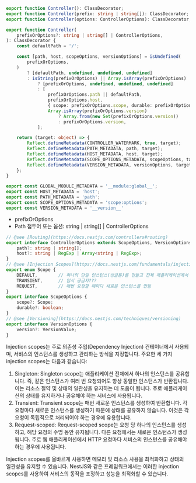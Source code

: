 ```ts
export function Controller(): ClassDecorator;
export function Controller(prefix: string | string[]): ClassDecorator;
export function Controller(options: ControllerOptions): ClassDecorator;
```

```ts
export function Controller(
    prefixOrOptions?: string | string[] | ControllerOptions,
): ClassDecorator {
    const defaultPath = '/';

    const [path, host, scopeOptions, versionOptions] = isUndefined(
        prefixOrOptions,
    )
        ? [defaultPath, undefined, undefined, undefined]
        : isString(prefixOrOptions) || Array.isArray(prefixOrOptions)
            ? [prefixOrOptions, undefined, undefined, undefined]
            : [
                prefixOrOptions.path || defaultPath,
                prefixOrOptions.host,
                { scope: prefixOrOptions.scope, durable: prefixOrOptions.durable },
                Array.isArray(prefixOrOptions.version)
                    ? Array.from(new Set(prefixOrOptions.version))
                    : prefixOrOptions.version,
            ];

    return (target: object) => {
        Reflect.defineMetadata(CONTROLLER_WATERMARK, true, target);
        Reflect.defineMetadata(PATH_METADATA, path, target);
        Reflect.defineMetadata(HOST_METADATA, host, target);
        Reflect.defineMetadata(SCOPE_OPTIONS_METADATA, scopeOptions, target);
        Reflect.defineMetadata(VERSION_METADATA, versionOptions, target);
    };
}
```

```ts
export const GLOBAL_MODULE_METADATA = '__module:global__';
export const HOST_METADATA = 'host';
export const PATH_METADATA = 'path';
export const SCOPE_OPTIONS_METADATA = 'scope:options';
export const VERSION_METADATA = '__version__'
```

* prefixOrOptions
* Path 접두어 또는 옵션: string | string[] | ControllerOptions

```ts
// @see [Routing](https://docs.nestjs.com/controllers#routing)
export interface ControllerOptions extends ScopeOptions, VersionOptions {
    path?: string | string[];
    host?: string | RegExp | Array<string | RegExp>;
}
// @see [Injection Scopes](https://docs.nestjs.com/fundamentals/injection-scopes)
export enum Scope {
    DEFAULT,        // 하나의 단일 인스턴스(싱글톤)를 만들고 전체 애플리케이션에서 공유
    TRANSIENT,      // 임시 공급자???
    REQUEST,        // 매번 요청할 때마다 새로운 인스턴스를 만듬 
}
export interface ScopeOptions {
    scope?: Scope;
    durable?: boolean;
}
// @see [Versioning](https://docs.nestjs.com/techniques/versioning)
export interface VersionOptions {
    version?: VersionValue;
}
```

Injection scopes는 주로 의존성 주입(Dependency Injection) 컨테이너에서 사용되며, 서비스의 인스턴스를 생성하고 관리하는 방식을 지정합니다. 주요한 세 가지 injection scopes는 다음과 같습니다:

1. Singleton: Singleton scope는 애플리케이션 전체에서 하나의 인스턴스를 공유합니다. 즉, 같은 인스턴스가 여러 번 요청되어도 항상 동일한 인스턴스가 반환됩니다. 이는 리소스 절약 및 상태의 일관성을 유지하는 데 도움이 됩니다. 주로 애플리케이션의 상태를 유지하거나 공유해야 하는 서비스에 사용됩니다.
2. Transient: Transient scope는 매번 새로운 인스턴스를 생성하여 반환합니다. 각 요청마다 새로운 인스턴스를 생성하기 때문에 상태를 공유하지 않습니다. 이것은 각 요청이 독립적으로 처리되어야 하는 경우에 유용합니다.
3. Request-scoped: Request-scoped scope는 요청 당 하나의 인스턴스를 생성하고, 해당 요청의 수명 동안 유지됩니다. 다른 요청에서는 새로운 인스턴스가 생성됩니다. 주로 웹 애플리케이션에서 HTTP 요청마다 서비스의 인스턴스를 공유해야 하는 경우에 사용됩니다.

Injection scopes를 올바르게 사용하면 메모리 및 리소스 사용을 최적화하고 상태의 일관성을 유지할 수 있습니다. NestJS와 같은 프레임워크에서는 이러한 injection scopes를 사용하여 서비스의 동작을 조정하고 성능을 최적화할 수 있습니다.

